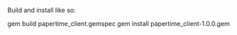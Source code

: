 Build and install like so:

gem build papertime_client.gemspec
gem install papertime_client-1.0.0.gem
